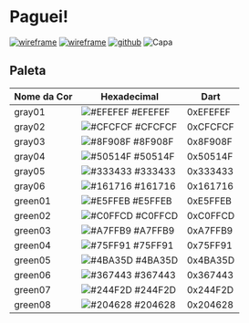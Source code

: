 # Paguei!
[![wireframe](https://img.shields.io/badge/Paguei-Wireframe-brightgreen)](https://www.figma.com/file/c5wLhHxiovoxolea0oHwR5/Paguei?node-id=60189%3A1362)
[![wireframe](https://img.shields.io/badge/PayFlow-Wireframe-orange)](https://www.figma.com/file/kLK7FYnWKMoN68sQXcSniu/PayFlow?node-id=0%3A1)
[![github](https://img.shields.io/badge/PayFlow-Project-purple)](https://github.com/rocketseat-education/nlw-06-flutter)
![Capa](https://user-images.githubusercontent.com/13178261/123018503-0b71bd00-d3a5-11eb-8535-d1f93429824a.png)


## Paleta

| Nome da Cor | Hexadecimal | Dart |
|--|--|--|
| gray01 |![#EFEFEF](https://via.placeholder.com/20/EFEFEF/000000?text=+) #EFEFEF |0xEFEFEF |
| gray02 |![#CFCFCF](https://via.placeholder.com/20/CFCFCF/000000?text=+) #CFCFCF |0xCFCFCF |
| gray03 |![#8F908F](https://via.placeholder.com/20/8F908F/000000?text=+) #8F908F |0x8F908F |
| gray04 |![#50514F](https://via.placeholder.com/20/50514F/000000?text=+) #50514F |0x50514F |
| gray05 |![#333433](https://via.placeholder.com/20/333433/000000?text=+) #333433 |0x333433 |
| gray06 |![#161716](https://via.placeholder.com/20/161716/000000?text=+) #161716 |0x161716 |
| green01 |![#E5FFEB](https://via.placeholder.com/20/E5FFEB/000000?text=+) #E5FFEB |0xE5FFEB |
| green02 |![#C0FFCD](https://via.placeholder.com/20/C0FFCD/000000?text=+) #C0FFCD |0xC0FFCD |
| green03 |![#A7FFB9](https://via.placeholder.com/20/A7FFB9/000000?text=+) #A7FFB9 |0xA7FFB9 |
| green04 |![#75FF91](https://via.placeholder.com/20/75FF91/000000?text=+) #75FF91 |0x75FF91 |
| green05 |![#4BA35D](https://via.placeholder.com/20/4BA35D/000000?text=+) #4BA35D |0x4BA35D |
| green06 |![#367443](https://via.placeholder.com/20/367443/000000?text=+) #367443 |0x367443 |
| green07 |![#244F2D](https://via.placeholder.com/20/244F2D/000000?text=+) #244F2D |0x244F2D |
| green08 |![#204628](https://via.placeholder.com/20/204628/000000?text=+) #204628 |0x204628 |
